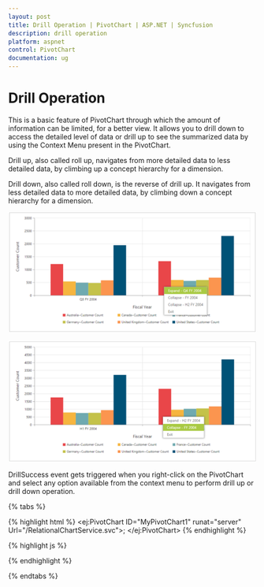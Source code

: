```yaml
---
layout: post
title: Drill Operation | PivotChart | ASP.NET | Syncfusion
description: drill operation
platform: aspnet
control: PivotChart
documentation: ug
---
```


# Drill Operation

This is a basic feature of PivotChart through which the amount of information can be limited, for a better view. It allows you to drill down to access the detailed level of data or drill up to see the summarized data by using the Context Menu present in the PivotChart.

Drill up, also called roll up, navigates from more detailed data to less detailed data, by climbing up a concept hierarchy for a dimension.

Drill down, also called roll down, is the reverse of drill up. It navigates from less detailed data to more detailed data, by climbing down a concept hierarchy for a dimension.

![](Drill-Operation_images/Drill-Operation_img1.png)


![](Drill-Operation_images/Drill-Operation_img2.png)


DrillSuccess event gets triggered when you right-click on the PivotChart and select any option available from the context menu to perform drill up or drill down operation.

{% tabs %}

{% highlight html %}
<ej:PivotChart ID="MyPivotChart1" runat="server" Url="/RelationalChartService.svc">;
    <ClientSideEvents DrillSuccess="DrillSuccess" />
    <Size Width="950px" Height="460px"></Size>
</ej:PivotChart>
{% endhighlight %}

{% highlight js %}
<script type="text/javascript">

    function DrillSuccess(args) {

        alert("Drill Success");

    }

</script>
{% endhighlight %}

{% endtabs %}